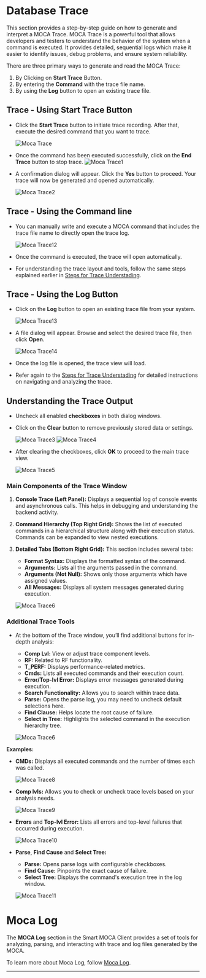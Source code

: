 # Database Trace

This section provides a step-by-step guide on how to generate and interpret a MOCA Trace. MOCA Trace is a powerful tool that allows developers and testers to understand the behavior of the system when a command is executed. It provides detailed, sequential logs which make it easier to identify issues, debug problems, and ensure system reliability.

There are three primary ways to generate and read the MOCA Trace:

1. By Clicking on **Start Trace** Button.
2. By entering the **Command** with the trace file name.
3. By using the **Log** button to open an existing trace file.

## Trace - Using Start Trace Button

- Click the **Start Trace** button to initiate trace recording. After that, execute the desired command that you want to trace.

    ![Moca Trace](./.attachments/Trace%20startbutton.png)

- Once the command has been executed successfully, click on the **End Trace** button to stop trace.
    ![Moca Trace1](./.attachments/End%20Tracebutton.png)

- A confirmation dialog will appear. Click the **Yes** button to proceed. Your trace will now be generated and opened automatically.

    ![Moca Trace2](./.attachments/Trace%20Openbutton.png)

## Trace - Using the Command line

- You can manually write and execute a MOCA command that includes the trace file name to directly open the trace log.

    ![Moca Trace12](./.attachments/MocaCommandtrace.png)

- Once the command is executed, the trace will open automatically.

- For understanding the trace layout and tools, follow the same steps explained earlier in [Steps for Trace Understading](#understanding-the-trace-output).

## Trace - Using the Log Button

- Click on the **Log** button to open an existing trace file from your system.

    ![Moca Trace13](./.attachments/Logbuttonfortrace.png)

- A file dialog will appear. Browse and select the desired trace file, then click **Open**.

    ![Moca Trace14](./.attachments/Logfilesfortrace.png)

- Once the log file is opened, the trace view will load.

- Refer again to the [Steps for Trace Understading](#understanding-the-trace-output) for detailed instructions on navigating and analyzing the trace.

## Understanding the Trace Output

- Uncheck all enabled **checkboxes** in both dialog windows.

- Click on the **Clear** button to remove previously stored data or settings.

    ![Moca Trace3](./.attachments/traceenabled.png)
    ![Moca Trace4](./.attachments/Traceenabled2.png)

- After clearing the checkboxes, click **OK** to proceed to the main trace view.

    ![Moca Trace5](./.attachments/OpenTracepage.png)

### Main Components of the Trace Window

1. **Console Trace (Left Panel):** Displays a sequential log of console events and asynchronous calls. This helps in debugging and understanding the backend activity.

2. **Command Hierarchy (Top Right Grid):** Shows the list of executed commands in a hierarchical structure along with their execution status. Commands can be expanded to view nested executions.

3. **Detailed Tabs (Bottom Right Grid):** This section includes several tabs:
    - **Format Syntax:** Displays the formatted syntax of the command.
    - **Arguments:** Lists all the arguments passed in the command.
    - **Arguments (Not Null):** Shows only those arguments which have assigned values.
    - **All Messages:** Displays all system messages generated during execution.

    ![Moca Trace6](./.attachments/Explainopentracepage.png)

### Additional Trace Tools

- At the bottom of the Trace window, you’ll find additional buttons for in-depth analysis:

    - **Comp Lvl:** View or adjust trace component levels.
    - **RF:** Related to RF functionality.
    - **T_PERF:** Displays performance-related metrics.
    - **Cmds:** Lists all executed commands and their execution count.
    - **Error/Top-lvl Error:** Displays error messages generated during execution.
    - **Search Functionality:** Allows you to search within trace data.
    - **Parse:** Opens the parse log, you may need to uncheck default selections here.
    - **Find Clause:** Helps locate the root cause of failure.
    - **Select in Tree:** Highlights the selected command in the execution hierarchy tree.

    ![Moca Trace6](./.attachments/Opentracepagebuttons.png)

**Examples:**
- **CMDs:** Displays all executed commands and the number of times each was called.

    ![Moca Trace8](./.attachments/opentracepagebuttonexplain.png)

- **Comp lvls:** Allows you to check or uncheck trace levels based on your analysis needs.

    ![Moca Trace9](./.attachments/opentracepagebuttonexplain2.png)

- **Errors** and **Top-lvl Error:** Lists all errors and top-level failures that occurred during execution.

    ![Moca Trace10](./.attachments/opentracepagebuttonexplain3.png)

- **Parse**, **Find Cause** and **Select Tree:**

    - **Parse:** Opens parse logs with configurable checkboxes.
    - **Find Cause:** Pinpoints the exact cause of failure.
    - **Select Tree:** Displays the command's execution tree in the log window.

    ![Moca Trace11](./.attachments/opentracepagebuttonexplain4.png)

# Moca Log

The **MOCA Log** section in the Smart MOCA Client provides a set of tools for analyzing, parsing, and interacting with trace and log files generated by the MOCA.

To learn more about Moca Log, follow [Moca Log](./moca-log.md).

---







